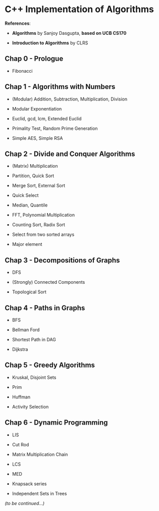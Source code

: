 # C++ Implementation of Algorithms

**References**:

* **Algorithms** by Sanjoy Dasgupta, **based on UCB CS170**

* **Introduction to Algorithms** by CLRS

## Chap 0 - Prologue

* Fibonacci

## Chap 1 - Algorithms with Numbers

* (Modular) Addition, Subtraction, Multiplication, Division

* Modular Exponentiation

* Euclid, gcd, lcm, Extended Euclid

* Primality Test, Random Prime Generation

* Simple AES, Simple RSA

## Chap 2 - Divide and Conquer Algorithms

* (Matrix) Multiplication

* Partition, Quick Sort

* Merge Sort, External Sort

* Quick Select

* Median, Quantile

* FFT, Polynomial Multiplication

* Counting Sort, Radix Sort

* Select from two sorted arrays

* Major element

## Chap 3 - Decompositions of Graphs

* DFS

* (Strongly) Connected Components

* Topological Sort

## Chap 4 - Paths in Graphs

* BFS

* Bellman Ford

* Shortest Path in DAG

* Dijkstra

## Chap 5 - Greedy Algorithms

* Kruskal, Disjoint Sets

* Prim

* Huffman

* Activity Selection

## Chap 6 - Dynamic Programming

* LIS

* Cut Rod

* Matrix Multiplication Chain

* LCS

* MED

* Knapsack series

* Independent Sets in Trees

*(to be continued...)*





